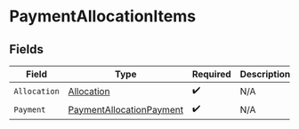 # PaymentAllocationItems


## Fields

| Field                                                                       | Type                                                                        | Required                                                                    | Description                                                                 |
| --------------------------------------------------------------------------- | --------------------------------------------------------------------------- | --------------------------------------------------------------------------- | --------------------------------------------------------------------------- |
| `Allocation`                                                                | [Allocation](../../Models/Shared/Allocation.md)                             | :heavy_check_mark:                                                          | N/A                                                                         |
| `Payment`                                                                   | [PaymentAllocationPayment](../../Models/Shared/PaymentAllocationPayment.md) | :heavy_check_mark:                                                          | N/A                                                                         |